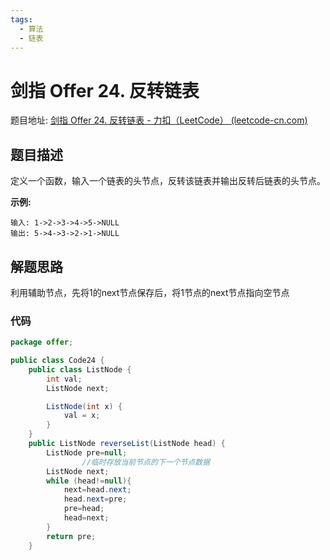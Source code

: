 ```yaml
---
tags:
  - 算法
  - 链表
---
```


# 剑指 Offer 24. 反转链表

题目地址: [剑指 Offer 24. 反转链表 - 力扣（LeetCode） (leetcode-cn.com)](https://leetcode-cn.com/problems/fan-zhuan-lian-biao-lcof/)

## 题目描述

定义一个函数，输入一个链表的头节点，反转该链表并输出反转后链表的头节点。

**示例:**

```
输入: 1->2->3->4->5->NULL
输出: 5->4->3->2->1->NULL
```

## 解题思路

利用辅助节点，先将1的next节点保存后，将1节点的next节点指向空节点

### 代码

```java
package offer;

public class Code24 {
    public class ListNode {
        int val;
        ListNode next;

        ListNode(int x) {
            val = x;
        }
    }
    public ListNode reverseList(ListNode head) {
        ListNode pre=null;
				//临时存放当前节点的下一个节点数据
        ListNode next;
        while (head!=null){
            next=head.next;
            head.next=pre;
            pre=head;
            head=next;
        }
        return pre;
    }

```